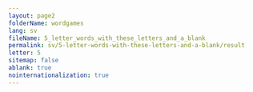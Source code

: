 ```yaml
---
layout: page2
folderName: wordgames
lang: sv
fileName: 5_letter_words_with_these_letters_and_a_blank
permalink: sv/5-letter-words-with-these-letters-and-a-blank/result
letter: 5
sitemap: false
ablank: true
nointernationalization: true
---
```

